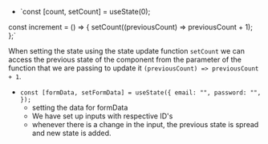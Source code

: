 - `const [count, setCount] = useState(0);

const increment = () => {
  setCount((previousCount) => previousCount + 1);
};`

When setting the state using the state update function `setCount`
we can access the previous state of the component from the parameter of the function that we are passing to update it `(previousCount) => previousCount + 1`.

- `const [formData, setFormData] = useState({
    email: "",
    password: "",
  });`
    + setting the data for formData
    + We have set up inputs with respective ID's
    + whenever there is a change in the input, the previous state 
      is spread and new state is added.
